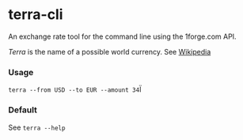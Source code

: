 # terra-cli

An exchange rate tool for the command line using the 1forge.com API.

_Terra_ is the name of a possible world currency. See [Wikipedia](https://en.wikipedia.org/wiki/Terra_(currency))

### Usage

`terra --from USD --to EUR --amount 34`Ï

### Default

See `terra --help`
